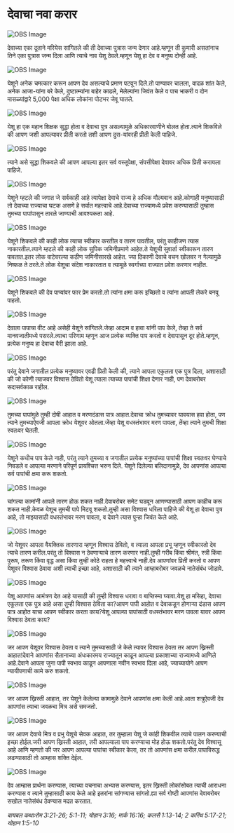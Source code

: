 # देवाचा नवा करार

![OBS Image](https://cdn.door43.org/obs/jpg/360px/obs-en-49-01.jpg)

देवाच्या एका दूताने मरियेस सांगितले की ती देवाच्या पुत्रास जन्म देणार आहे.म्हणून ती कुमारी असतांनाच तिने एका पुत्रास जन्म दिला आणि त्याचे नाव येशू ठेवले.म्हणून येशू हा देव व मनुष्य दोन्ही आहे.

![OBS Image](https://cdn.door43.org/obs/jpg/360px/obs-en-49-02.jpg)

येशूने अनेक चमत्कार करून आपण देव असल्याचे प्रमाण पटवून दिले.तो पाण्यावर चालला, वादळ शांत केले, अनेक आजा-यांना बरे केले, दुष्टात्म्यांना बाहेर काढले, मेलेल्यांना जिवंत केले व पाच भाकरी व दोन मासळ्यांद्वारे 5,000  पेक्षा अधिक लोकांना पोटभर जेवू घातले.

![OBS Image](https://cdn.door43.org/obs/jpg/360px/obs-en-49-03.jpg)

येशू हा एक महान शिक्षक सुद्धा होता व देवाचा पुत्र असल्यामुळे अधिकारवाणीने बोलत होता.त्याने शिकविले की आपण जशी आपल्यावर प्रीती करतो तशी आपण दुस-यांवरही प्रीती केली पाहिजे. 

![OBS Image](https://cdn.door43.org/obs/jpg/360px/obs-en-49-04.jpg)

त्याने असे सुद्धा शिकवले की आपण आपल्या इतर सर्व वस्तूपेक्षा, संपत्तीपेक्षा देवावर अधिक प्रिती करायला पाहिजे.

![OBS Image](https://cdn.door43.org/obs/jpg/360px/obs-en-49-05.jpg)

येशूने म्हटले की जगात जे सर्वकाही आहे त्यापेक्षा देवाचे राज्य हे अधिक मौल्यवान आहे.कोणाही मनुष्यासाठी तो देवाच्या राज्याचा घटक असणे हे सर्वात महत्त्वाचे आहे.देवाच्या राज्यामध्ये प्रवेश करण्यासाठी तुम्हास तुमच्या पापांपासुन तारले जाण्याची आवश्यकता आहे.

![OBS Image](https://cdn.door43.org/obs/jpg/360px/obs-en-49-06.jpg)

येशूने शिकवले की काही लोक त्याचा स्वीकार करतील व तारण पावतील, परंतु काहीजण त्यास नाकारतील.त्याने म्हटले की काही लोक सुपिक जमिनीप्रमाणे आहेत.ते येशूची सुवार्ता स्वीकारून तारण पावतात.इतर लोक वाटेवरल्या कठीण जमिनीसारखे आहेत. ज्या ठिकाणी देवाचे वचन खोलवर न गेल्यामुळे निष्फळ ते ठरते.ते लोक येशूचा संदेश नाकारतात व त्यामूळे स्वर्गाच्या राज्यात प्रवेश करणार नाहीत.

![OBS Image](https://cdn.door43.org/obs/jpg/360px/obs-en-49-07.jpg)

येशूने शिकवले की देव पाप्यांवर फार प्रेम करतो.तो त्यांना क्षमा करू इच्छितो व त्यांना आपली लेकरे बनवू पाहतो.

![OBS Image](https://cdn.door43.org/obs/jpg/360px/obs-en-49-08.jpg)

देवाला पापाचा वीट आहे असेही येशूने सांगितले.जेव्हा आदाम व हव्वा यांनी पाप केले, तेव्हा ते सर्व मानवजातीमध्ये पसरले.त्याचा परिणाम म्हणून आज प्रत्येक व्यक्ति पाप करतो व देवापासून दूर होते.म्हणून, प्रत्येक मनुष्य हा देवाचा वैरी झाला आहे.

![OBS Image](https://cdn.door43.org/obs/jpg/360px/obs-en-49-09.jpg)

परंतु देवाने जगातील प्रत्येक मनुष्यावर एवढी प्रिती केली की, त्याने आपला एकुलता एक पुत्र दिला, अशासाठी की जो कोणी त्याजवर विश्वास ठेवितो येशू त्याला त्याच्या पापांची शिक्षा देणार नाही, पण देवाबरोबर सदासर्वकाळ राहील. 

![OBS Image](https://cdn.door43.org/obs/jpg/360px/obs-en-49-10.jpg)

तुमच्या पापांमुळे तुम्ही दोषी आहात व मरणदंडास पात्र आहात.देवाचा क्रोध तुमच्यावर यावयास हवा होता, पण त्याने तुमच्याऐवजी आपला क्रोध येशूवर ओतला.जेंव्हा येशू वधस्तंभावर मरण पावला, तेंव्हा त्याने तुमची शिक्षा स्वतःवर घेतली.

![OBS Image](https://cdn.door43.org/obs/jpg/360px/obs-en-49-11.jpg)

येशूने कधीच पाप केले नाही, परंतु त्याने तुमच्या व जगातील प्रत्येक मनुष्यांच्या पापांची शिक्षा स्वतःवर घेण्याचे निवडले व आपल्या मरणाने परिपूर्ण प्रायश्चित्त भरुन दिले. येशूने दिलेल्या बलिदानामुळे, देव आपणांस आपल्या सर्व पापांची क्षमा करू शकतो.

![OBS Image](https://cdn.door43.org/obs/jpg/360px/obs-en-49-12.jpg)

चांगल्या कामांनी आपले तारण होऊ शकत नाही.देवाबरोबर समेट घडवून आणण्यासाठी आपण काहीच करू शकत नाही.केवळ येशूच तुमची पापे मिटवू  शकतो.तुम्ही असा विश्वास धरिला पाहिजे की येशू हा देवाचा पुत्र आहे, तो माझ्यासाठी वधस्तंभावर मरण पावला, व देवाने त्यास पुन्हा जिवंत केले आहे.

![OBS Image](https://cdn.door43.org/obs/jpg/360px/obs-en-49-13.jpg)

जो येशूवर आपला वैयक्तिक तारणारा म्हणून विश्वास ठेवितो, व त्याला आपला प्रभू म्हणून स्वीकारतो देव त्याचे तारण करील.परंतु तो विश्वास न ठेवणाऱ्याचे तारण करणार नाही.तुम्ही गरीब किंवा श्रीमंत, स्त्री किंवा पुरूष, तरूण किंवा वृद्ध असा किंवा तुम्ही कोठे राहता हे महत्त्वाचे नाही.देव आपणांवर प्रिती करतो व आपण येशूवर विश्वास ठेवावा अशी त्याची इच्छा आहे, अशासाठी की त्याने आम्हाबरोबर जवळचे नातेसंबंध जोडावे.

![OBS Image](https://cdn.door43.org/obs/jpg/360px/obs-en-49-14.jpg)

येशू आपणांस आमंत्रण देत आहे यासाठी की तुम्ही विश्वास धरावा व बाप्तिस्मा घ्यावा.येशू हा मसिहा, देवाचा एकूलता एक पुत्र आहे असा तुम्ही विश्वास ठेविता का?आपण पापी आहोत व देवाकडून होणाऱ्या दंडास आपण पात्र आहोत याचा आपण स्वीकार करता काय?येशू आपल्या पापांसाठी वधस्तंभावर मरण पावला यावर आपण विश्वास ठेवता काय?

![OBS Image](https://cdn.door43.org/obs/jpg/360px/obs-en-49-15.jpg)

जर आपण येशूवर विश्वास ठेवता व त्याने तुमच्यासाठी जे केले त्यावर विश्वास ठेवता तर आपण ख्रिस्ती आहात!देवाने आपणांस सैतानाच्या अंधःकारमय राज्यातून काढून आपल्या प्रकाशाच्या राज्यामध्ये आणिले आहे.देवाने आपला जुना पापी स्वभाव काढून आपणाला नवीन स्वभाव दिला आहे, ज्याच्यायोगे आपण न्यायीपणाची कामे करु शकतो.

![OBS Image](https://cdn.door43.org/obs/jpg/360px/obs-en-49-16.jpg)

जर आपण ख्रिस्ती आहात, तर येशूने केलेल्या कामामुळे देवाने आपणांस क्षमा केली आहे.आता शत्रुऐवजी देव आपणांस त्याचा जवळचा मित्र असे समजतो.

![OBS Image](https://cdn.door43.org/obs/jpg/360px/obs-en-49-17.jpg)

जर आपण देवाचे मित्र व प्रभु येशूचे सेवक आहात, तर तुम्हाला येशू जे कांही शिकवील त्याचे पालन करण्याची इच्छा होईल.जरी आपण ख्रिस्ती आहात, तरी आपल्याला पाप करण्याचा मोह होऊ शकतो.परंतु देव विश्वासू आहे आणि म्हणतो की जर आपण आपल्या पापांचा स्वीकार केला, तर तो आपणांस क्षमा करील.पापाविरूद्ध लढण्यासाठी तो आम्हास शक्ति देईल.

![OBS Image](https://cdn.door43.org/obs/jpg/360px/obs-en-49-18.jpg)

देव आम्हास प्रार्थना करण्यास, त्याच्या वचनाचा अभ्यास करण्यास, इतर ख्रिस्ती लोकांसोबत त्याची आराधना करण्यास व त्याने तुम्हासाठी काय केले आहे इतरांना सांगण्यास सांगतो.ह्या सर्व गोष्टी आपणांस देवाबरोबर सखोल नातेसंबंध ठेवण्यास मदत करतात.

_बायबल कथाःरोम 3:21-26; 5:1-11; योहान 3:16; मार्क 16:16; कलसै 1:13-14; 2 करिंथ 5:17-21; योहान 1:5-10_